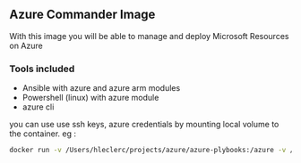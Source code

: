 ## Azure Commander Image
With this image you will be able to manage and deploy Microsoft Resources on Azure 

### Tools included

- Ansible with azure and azure arm modules
- Powershell (linux) with azure module
- azure cli

you can use use ssh keys, azure credentials by mounting local volume to the container.
eg :
```bash
docker run -v /Users/hleclerc/projects/azure/azure-plybooks:/azure -v /Users/hleclerc/.azure:/root/.azure -v /Users/hleclerc/.ssh:/root/.ssh --name azure-commander -ti herveleclerc/azure-commander bash
```
